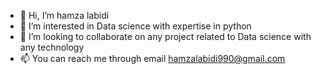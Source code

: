 - 👋 Hi, I’m hamza labidi
- 👀 I’m interested in Data science with expertise in python
- 💞️ I’m looking to collaborate on any project related to Data science with any technology
- 📫 You can reach me through email hamzalabidi990@gmail.com

<!---
hamzalabidi90/hamzalabidi90 is a ✨ special ✨ repository because its `README.md` (this file) appears on your GitHub profile.
You can click the Preview link to take a look at your changes.
--->
